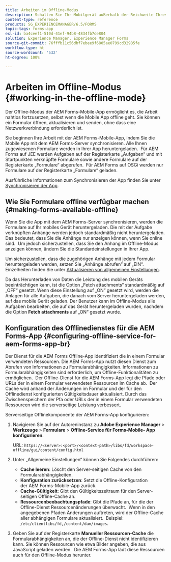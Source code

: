 ```yaml
---
title: Arbeiten im Offline-Modus
description: Schalten Sie Ihr Mobilgerät außerhalb der Reichweite Ihres AEM Forms-Netzwerks offline oder in einen kompletten Offline-Modus und arbeiten Sie mit der AEM Forms-App
content-type: reference
products: SG_EXPERIENCEMANAGER/6.5/FORMS
topic-tags: forms-app
exl-id: ba4ceef1-510d-41ef-94b8-4834fb7de804
solution: Experience Manager, Experience Manager Forms
source-git-commit: 76fffb11c56dbf7ebee9f6805ae0799cd32985fe
workflow-type: ht
source-wordcount: '532'
ht-degree: 100%

---
```


# Arbeiten im Offline-Modus {#working-in-the-offline-mode}

Der Offline-Modus der AEM Forms-Mobile-App ermöglicht es, die Arbeit nahtlos fortzusetzen, selbst wenn die Mobile App offline geht. Sie können ein Formular öffnen, aktualisieren und senden, ohne dass eine Netzwerkverbindung erforderlich ist.

Sie beginnen Ihre Arbeit mit der AEM Forms-Mobile-App, indem Sie die Mobile App mit dem AEM Forms-Server synchronisieren. Alle Ihnen zugewiesenen Formulare werden in Ihrer App heruntergeladen.  Für AEM Forms auf JEE werden Aufgaben auf der Registerkarte „Aufgaben“ und mit Startpunkten verknüpfte Formulare sowie andere Formulare auf der Registerkarte „Formulare“ abgerufen.  Für AEM Forms auf OSGi werden nur Formulare auf der Registerkarte „Formulare“ geladen.

Ausführliche Informationen zum Synchronisieren der App finden Sie unter [Synchronisieren der App](/help/forms/using/sync-app.md).

## Wie Sie Formulare offline verfügbar machen {#making-forms-available-offline}

Wenn Sie die App mit dem AEM Forms-Server synchronisieren, werden die Formulare auf Ihr mobiles Gerät heruntergeladen. Die mit der Aufgabe verknüpften Anhänge werden jedoch standardmäßig nicht heruntergeladen. Das bedeutet, dass Sie die Anhänge nur anzeigen können, wenn Sie online sind.  Um jedoch sicherzustellen, dass Sie den Anhang im Offline-Modus anzeigen können, ändern Sie die Standardeinstellungen in Ihrer App.

Um sicherzustellen, dass die zugehörigen Anhänge mit jedem Formular heruntergeladen werden, setzen Sie „Anhänge abrufen“ auf „EIN“.  Einzelheiten finden Sie unter [Aktualisieren von allgemeinen Einstellungen](/help/forms/using/update-general-settings.md).

Da das Herunterladen von Daten die Leistung des mobilen Geräts beeinträchtigen kann, ist die Option „Fetch attachments“ standardmäßig auf „OFF“ gesetzt. Wenn diese Einstellung auf „ON“ gesetzt wird, werden die Anlagen für alle Aufgaben, die danach vom Server heruntergeladen werden, auf das mobile Gerät geladen. Der Benutzer kann im Offline-Modus alle Aufgaben bearbeiten, die auf das Gerät heruntergeladen wurden, nachdem die Option **Fetch attachments** auf „ON“ gesetzt wurde.

## Konfiguration des Offlinedienstes für die AEM Forms-App {#configuring-offline-service-for-aem-forms-app-br}

Der Dienst für die AEM Forms Offline-App identifiziert die in einem Formular verwendeten Ressourcen. Die AEM Forms-App nutzt diesen Dienst zum Abrufen von Informationen zu Formularabhängigkeiten. Informationen zu Formularabhängigkeiten sind erforderlich, um Offline-Funktionalitäten zu ermöglichen.  Der Offline-Dienst für die AEM Forms-App legt die Pfade oder URLs der in einem Formular verwendeten Ressourcen im Cache ab.  Der Cache wird anhand der Änderungen im Formular und der für den Offlinedienst konfigurierten Gültigkeitsdauer aktualisiert. Durch das Zwischenspeichern der Pfa oder URLs der in einem Formular verwendeten Ressourcen wird die serverseitige Leistung verbessert.

Serverseitige Offlinekomponente der AEM Forms-App konfigurieren:

1. Navigieren Sie auf der Autoreninstanz zu **Adobe Experience Manager** > **Werkzeuge** > **Formulare** > **Offline-Service für Forms-Mobile- App konfigurieren**.

   URL: `https://<server>:<port>/<context-path>/libs/fd/workspace-offline/gui/content/config.html`

1. Unter „Allgemeine Einstellungen“ können Sie Folgendes durchführen:

   * **Cache leeren**: Löscht den Server-seitigen Cache von den Formularabhängigkeiten.
   * **Konfiguration zurücksetzen**: Setzt die Offline-Konfiguration der AEM Forms-Mobile-App zurück.
   * **Cache-Gültigkeit**: Gibt den Gültigkeitszeitraum für den Server-seitigen Offline-Cache an.
   * **Ressourcenbeobachtungspfade**: Gibt die Pfade an, für die der Offline-Dienst Ressourcenänderungen überwacht.  Wenn in den angegebenen Pfaden Änderungen auftreten, wird der Offline-Cache aller abhängigen Formulare aktualisiert.  Beispiel: `/etc/clientlibs/fd,/content/dam/images`.

1. Geben Sie auf der Registerkarte **Manueller Ressourcen-Cache** die Formularabhängigkeiten an, die der Offline-Dienst nicht identifizieren kann. Sie können Ressourcen wie etwa Bilder angeben, die aus JavaScript geladen werden.  Die AEM Forms-App lädt diese Ressourcen auch für den Offline-Modus herunter.
